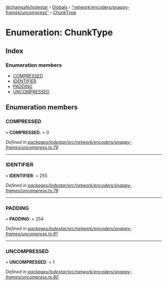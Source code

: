 [@chainsafe/lodestar](../README.md) › [Globals](../globals.md) › ["network/encoders/snappy-frames/uncompress"](../modules/_network_encoders_snappy_frames_uncompress_.md) › [ChunkType](_network_encoders_snappy_frames_uncompress_.chunktype.md)

# Enumeration: ChunkType

## Index

### Enumeration members

* [COMPRESSED](_network_encoders_snappy_frames_uncompress_.chunktype.md#compressed)
* [IDENTIFIER](_network_encoders_snappy_frames_uncompress_.chunktype.md#identifier)
* [PADDING](_network_encoders_snappy_frames_uncompress_.chunktype.md#padding)
* [UNCOMPRESSED](_network_encoders_snappy_frames_uncompress_.chunktype.md#uncompressed)

## Enumeration members

###  COMPRESSED

• **COMPRESSED**: = 0

*Defined in [packages/lodestar/src/network/encoders/snappy-frames/uncompress.ts:79](https://github.com/ChainSafe/lodestar/blob/40e67a18f/packages/lodestar/src/network/encoders/snappy-frames/uncompress.ts#L79)*

___

###  IDENTIFIER

• **IDENTIFIER**: = 255

*Defined in [packages/lodestar/src/network/encoders/snappy-frames/uncompress.ts:78](https://github.com/ChainSafe/lodestar/blob/40e67a18f/packages/lodestar/src/network/encoders/snappy-frames/uncompress.ts#L78)*

___

###  PADDING

• **PADDING**: = 254

*Defined in [packages/lodestar/src/network/encoders/snappy-frames/uncompress.ts:81](https://github.com/ChainSafe/lodestar/blob/40e67a18f/packages/lodestar/src/network/encoders/snappy-frames/uncompress.ts#L81)*

___

###  UNCOMPRESSED

• **UNCOMPRESSED**: = 1

*Defined in [packages/lodestar/src/network/encoders/snappy-frames/uncompress.ts:80](https://github.com/ChainSafe/lodestar/blob/40e67a18f/packages/lodestar/src/network/encoders/snappy-frames/uncompress.ts#L80)*
